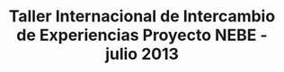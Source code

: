 ---
title: "Taller Internacional de Intercambio de Experiencias Proyecto NEBE - julio 2013"
description: "Del primero al cinco de julio de 2013, como parte del proyecto NEBE, financiado por HIVOS y ejecutado por LIDEMA de Bolivia y la Universidad San Francisco de Quito de Ecuador, contando con el apoyo de Fundación Pachamama, se realizó el Taller Internacional de Intercambio de Experiencias del Proyecto NEBE, el cual contó con la participación de delegados de varias organizaciones involucradas con la defensa de los derechos humanos y ambientales. <br><b>FUENTE:</b> Fundacion Pachamama"
image: //i.imgur.com/3V27blH.png
link: //youtu.be/ks5vfu5Pde0
duration: 13:29min
categorie: videos
---